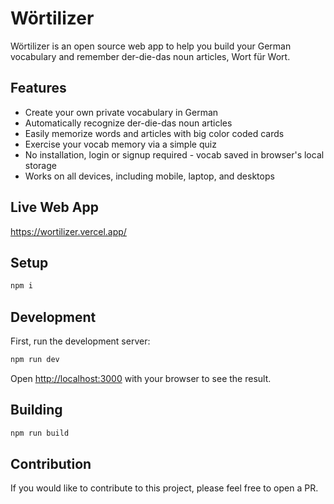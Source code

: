 # Wörtilizer

Wörtilizer is an open source web app to help you build your German vocabulary and remember der-die-das noun articles, Wort für Wort.

## Features

* Create your own private vocabulary in German
* Automatically recognize der-die-das noun articles
* Easily memorize words and articles with big color coded cards
* Exercise your vocab memory via a simple quiz
* No installation, login or signup required - vocab saved in browser's local storage
* Works on all devices, including mobile, laptop, and desktops

## Live Web App

https://wortilizer.vercel.app/

## Setup

```bash
npm i
```

## Development

First, run the development server:

```bash
npm run dev
```

Open [http://localhost:3000](http://localhost:3000) with your browser to see the result.

## Building

```bash
npm run build
```

## Contribution

If you would like to contribute to this project, please feel free to open a PR.
